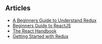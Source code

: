 ## Articles
- [A Beginners Guide to Understand Redux](https://medium.com/wisdatum/beginners-guide-to-reactjs-3ca07f56d526)
- [Beginners Guide to ReactJS](https://medium.com/wisdatum/beginners-guide-to-reactjs-3ca07f56d526)
- [The React Handbook](https://medium.com/free-code-camp/the-react-handbook-b71c27b0a795)
- [Getting Started with Redux](https://redux.js.org/introduction/getting-started)
